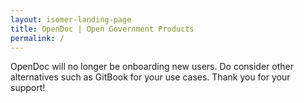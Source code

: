```yaml
---
layout: isomer-landing-page
title: OpenDoc | Open Government Products
permalink: /
---
```

<!-- Type your notification here - the notification bar will not appear if this is empty. For other changes, refer to _data/homepage.yml to edit the homepage -->
<!-- ###### This website is in beta - your valuable [feedback](https://form.sg/#!/forms/govtech/5a9ce876b3a3b6006e6b8335){:target="_blank"} will help us in improving it. -->
OpenDoc will no longer be onboarding new users. Do consider other alternatives such as GitBook for your use cases. Thank you for your support!
